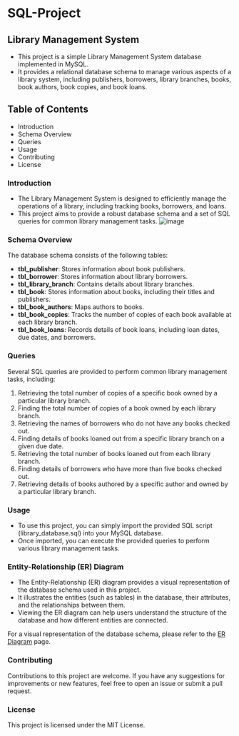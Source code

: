 # SQL-Project 
## Library Management System
* This project is a simple Library Management System database implemented in MySQL.
* It provides a relational database schema to manage various aspects of a library system, including publishers, borrowers, library branches, books, book authors, book copies, and book loans.

## Table of Contents
  * Introduction
  * Schema Overview
  * Queries
  * Usage
 * Contributing
 * License
 
### Introduction
* The Library Management System is designed to efficiently manage the operations of a library, including tracking books, borrowers, and loans.
*  This project aims to provide a robust database schema and a set of SQL queries for common library management tasks.
![image](https://github.com/ayeshasidhikha188/SQL-Project-/assets/147414813/ba1ec543-2ef8-42bd-876d-5f4f65bc96b2)


### Schema Overview
The database schema consists of the following tables:

* **tbl_publisher**: Stores information about book publishers.
* **tbl_borrower**: Stores information about library borrowers.
* **tbl_library_branch**: Contains details about library branches.
* **tbl_book**: Stores information about books, including their titles and publishers.
* **tbl_book_authors**: Maps authors to books.
* **tbl_book_copies**: Tracks the number of copies of each book available at each library branch.
* **tbl_book_loans**: Records details of book loans, including loan dates, due dates, and borrowers.

### Queries
Several SQL queries are provided to perform common library management tasks, including:

1. Retrieving the total number of copies of a specific book owned by a particular library branch.
2. Finding the total number of copies of a book owned by each library branch.
3. Retrieving the names of borrowers who do not have any books checked out.
4. Finding details of books loaned out from a specific library branch on a given due date.
5. Retrieving the total number of books loaned out from each library branch.
6. Finding details of borrowers who have more than five books checked out.
7. Retrieving details of books authored by a specific author and owned by a particular library branch.

### Usage

* To use this project, you can simply import the provided SQL script (library_database.sql) into your MySQL database.
* Once imported, you can execute the provided queries to perform various library management tasks.

### Entity-Relationship (ER) Diagram
* The Entity-Relationship (ER) diagram provides a visual representation of the database schema used in this project.
* It illustrates the entities (such as tables) in the database, their attributes, and the relationships between them.
* Viewing the ER diagram can help users understand the structure of the database and how different entities are connected.

For a visual representation of the database schema, please refer to the [ER Diagram](link-to-your-er-diagram-page) page.

### Contributing
Contributions to this project are welcome. If you have any suggestions for improvements or new features, feel free to open an issue or submit a pull request.

### License
This project is licensed under the MIT License.
